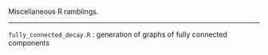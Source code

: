 Miscellaneous R ramblings.

---

`fully_connected_decay.R` : generation of graphs of fully connected components
